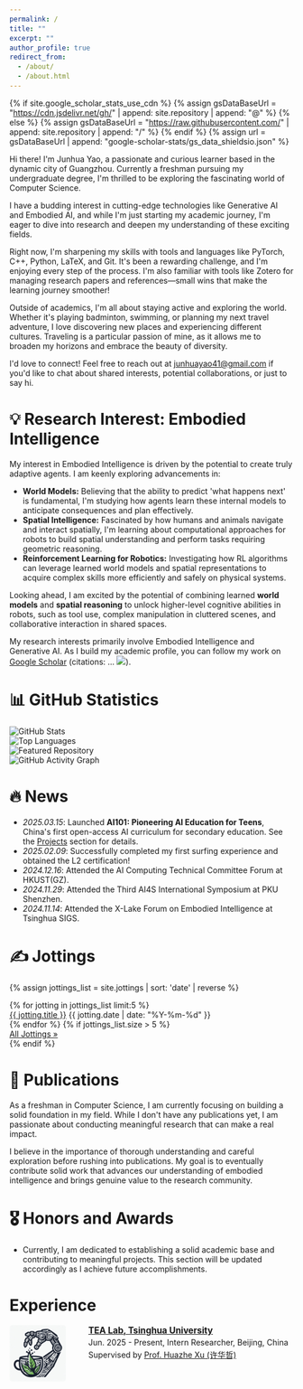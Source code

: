 ```yaml
---
permalink: /
title: ""
excerpt: ""
author_profile: true
redirect_from: 
  - /about/
  - /about.html
---
```


{% if site.google_scholar_stats_use_cdn %}
{% assign gsDataBaseUrl = "https://cdn.jsdelivr.net/gh/" | append: site.repository | append: "@" %}
{% else %}
{% assign gsDataBaseUrl = "https://raw.githubusercontent.com/" | append: site.repository | append: "/" %}
{% endif %}
{% assign url = gsDataBaseUrl | append: "google-scholar-stats/gs_data_shieldsio.json" %}

<span class='anchor' id='about-me'></span>

Hi there! I'm Junhua Yao, a passionate and curious learner based in the dynamic city of Guangzhou. Currently a freshman pursuing my undergraduate degree, I'm thrilled to be exploring the fascinating world of Computer Science.

I have a budding interest in cutting-edge technologies like Generative AI and Embodied AI, and while I'm just starting my academic journey, I'm eager to dive into research and deepen my understanding of these exciting fields.

Right now, I'm sharpening my skills with tools and languages like PyTorch, C++, Python, LaTeX, and Git. It's been a rewarding challenge, and I'm enjoying every step of the process. I'm also familiar with tools like Zotero for managing research papers and references—small wins that make the learning journey smoother!

Outside of academics, I'm all about staying active and exploring the world. Whether it's playing badminton, swimming, or planning my next travel adventure, I love discovering new places and experiencing different cultures. Traveling is a particular passion of mine, as it allows me to broaden my horizons and embrace the beauty of diversity.

I'd love to connect! Feel free to reach out at junhuayao41@gmail.com if you'd like to chat about shared interests, potential collaborations, or just to say hi.

# 💡 Research Interest: Embodied Intelligence
My interest in Embodied Intelligence is driven by the potential to create truly adaptive agents. I am keenly exploring advancements in:
*   **World Models:** Believing that the ability to predict 'what happens next' is fundamental, I'm studying how agents learn these internal models to anticipate consequences and plan effectively.
*   **Spatial Intelligence:** Fascinated by how humans and animals navigate and interact spatially, I'm learning about computational approaches for robots to build spatial understanding and perform tasks requiring geometric reasoning.
*   **Reinforcement Learning for Robotics:** Investigating how RL algorithms can leverage learned world models and spatial representations to acquire complex skills more efficiently and safely on physical systems.

Looking ahead, I am excited by the potential of combining learned **world models** and **spatial reasoning** to unlock higher-level cognitive abilities in robots, such as tool use, complex manipulation in cluttered scenes, and collaborative interaction in shared spaces.

My research interests primarily involve Embodied Intelligence and Generative AI. As I build my academic profile, you can follow my work on <a href='https://scholar.google.com/citations?user=UwMitgEAAAAJ'>Google Scholar</a> (citations: <span id='total_cit'>...</span> <a href='https://scholar.google.com/citations?user=UwMitgEAAAAJ'><img src="https://img.shields.io/endpoint?url={{ url | url_encode }}&logo=Google%20Scholar&labelColor=f6f6f6&color=9cf&style=flat&label=citations"></a>).

# 📊 GitHub Statistics

<div class="github-stats-section">
  <div class="stats-grid">
    <div class="grid-item">
      <img height="200" src="https://github-readme-stats.vercel.app/api?username=huashanjian&show_icons=true&theme=ambient_gradient&hide_border=true&include_all_commits=true&count_private=true" alt="GitHub Stats" />
    </div>
    <div class="grid-item">
      <img height="200" src="https://github-readme-stats.vercel.app/api/top-langs/?username=huashanjian&layout=compact&theme=ambient_gradient&hide_border=true&langs_count=8" alt="Top Languages" />
    </div>
  </div>
  
  <div class="stats-center">
    <img src="https://github-readme-stats.vercel.app/api/pin/?username=huashanjian&repo=AI-101&theme=ambient_gradient&hide_border=true" alt="Featured Repository" />
  </div>
  
  <div class="stats-center">
    <div class="custom-contribution-graph">
      <img src="https://github-readme-activity-graph.vercel.app/graph?username=huashanjian&theme=ambient_gradient&custom_title=Contribution%20Graph&hide_border=true" alt="GitHub Activity Graph" />
    </div>
  </div>
</div>

# 🔥 News
- *2025.03.15*:   Launched **AI101: Pioneering AI Education for Teens**, China's first open-access AI curriculum for secondary education. See the [Projects](https://github.com/huashanjian/AI-101) section for details.
- *2025.02.09*:   Successfully completed my first surfing experience and obtained the L2 certification!
- *2024.12.16*:   Attended the AI Computing Technical Committee Forum at HKUST(GZ).
- *2024.11.29*:   Attended the Third AI4S International Symposium at PKU Shenzhen.
- *2024.11.14*:   Attended the X-Lake Forum on Embodied Intelligence at Tsinghua SIGS.

# ✍️ Jottings
{% assign jottings_list = site.jottings | sort: 'date' | reverse %}
<div class="jottings-preview">
  {% for jotting in jottings_list limit:5 %}
    <div class="jotting-preview-item">
      <a href="{{ jotting.url | relative_url }}" class="jotting-preview-title">{{ jotting.title }}</a>
      <span class="jotting-preview-date">{{ jotting.date | date: "%Y-%m-%d" }}</span>
    </div>
  {% endfor %}
  {% if jottings_list.size > 5 %}
    <div class="jotting-preview-more">
      <a href="/all-jottings/">All Jottings &raquo;</a>
    </div>
  {% endif %}
</div>

# 📝 Publications 

As a freshman in Computer Science, I am currently focusing on building a solid foundation in my field. While I don't have any publications yet, I am passionate about conducting meaningful research that can make a real impact.

I believe in the importance of thorough understanding and careful exploration before rushing into publications. My goal is to eventually contribute solid work that advances our understanding of embodied intelligence and brings genuine value to the research community.

# 🎖 Honors and Awards
- Currently, I am dedicated to establishing a solid academic base and contributing to meaningful projects. This section will be updated accordingly as I achieve future accomplishments.


# Experience
<div class="experience-item" style="display: flex; align-items: flex-start; margin-bottom: 1.5rem;">
  <div class="experience-logo" style="flex: 0 0 120px; margin-right: 20px;">
    <img src="/images/tea.jpg" alt="TEA Lab logo" style="width: 100px; border-radius: 5px;">
  </div>
  <div class="experience-details" style="flex: 1;">
    <p style="margin: 0; font-size: 1.1em;"><strong><a href="http://hxu.rocks/" target="_blank">TEA Lab, Tsinghua University</a></strong></p>
    <p style="margin: 0.2em 0;">Jun. 2025 - Present, Intern Researcher, Beijing, China</p>
    <p style="margin: 0.2em 0;">Supervised by <a href="http://hxu.rocks/" target="_blank">Prof. Huazhe Xu (许华哲)</a></p>
  </div>
</div>
